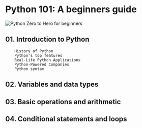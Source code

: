 # Python 101: A beginners guide
![Python Zero to Hero for beginners](https://github.com/shaik-basha-kbr/python-for-beginners/assets/149929179/a45eda1c-3726-41ad-b545-ef7dc0b953e9)
## 01. Introduction to Python
        History of Python
        Python's top features
        Real-Life Python Applications
        Python-Powered Companies
        Python syntax
## 02. Variables and data types
## 03. Basic operations and arithmetic
## 04. Conditional statements and loops
